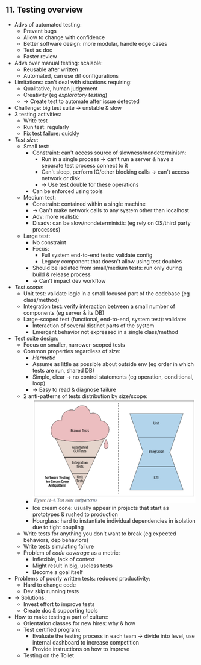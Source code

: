 ## 11. Testing overview
- Advs of automated testing:
  - Prevent bugs
  - Allow to change with confidence
  - Better software design: more modular, handle edge cases
  - Test as doc
  - Faster review
- Advs over manual testing: scalable:
  - Reusable after written
  - Automated, can use dif configurations
- Limitations: can't deal with situations requiring:
  - Qualitative, human judgement
  - Creativity (eg *exploratory testing*)
  - -> Create test to automate after issue detected
- Challenge: big test suite -> unstable & slow
- 3 testing activities:
  - Write test
  - Run test: regularly
  - Fix test failure: quickly
- *Test size*:
  - Small test:
    - Constraint: can't access source of slowness/nondeterminism:
      - Run in a single process -> can't run a server & have a separate test process connect to it
      - Can't sleep, perform IO/other blocking calls -> can't access network or disk
      - -> Use test double for these operations
    - Can be enforced using tools
  - Medium test:
    - Constraint: contained within a single machine
    - -> Can't make network calls to any system other than localhost
    - Adv: more realistic
    - Disadv: can be slow/nondeterministic (eg rely on OS/third party processes)
  - Large test:
    - No constraint
    - Focus:
      - Full system end-to-end tests: validate config
      - Legacy component that doesn't allow using test doubles
    - Should be isolated from small/medium tests: run only during build & release process
    - -> Can't impact dev workflow
- *Test scope*:
  - Unit test: validate logic in a small focused part of the codebase (eg class/method)
  - Integration test: verify interaction between a small number of components (eg server & its DB)
  - Large-scoped test (functional, end-to-end, system test): validate:
    - Interaction of several distinct parts of the system
    - Emergent behavior not expressed in a single class/method
- Test suite design:
  - Focus on smaller, narrower-scoped tests
  - Common properties regardless of size:
    - *Hermetic*
    - Assume as little as possible about outside env (eg order in which tests are run, shared DB)
    - Simple, clear -> no control statements (eg operation, conditional, loop)
    - -> Easy to read & diagnose failure
  - 2 anti-patterns of tests distribution by size/scope:
    - <img src="./resources/11.4.png" width="600">
    - Ice cream cone: usually appear in projects that start as prototypes & rushed to production
    - Hourglass: hard to instantiate individual dependencies in isolation due to tight coupling
  - Write tests for anything you don't want to break (eg expected behaviors, dep behaviors)
  - Write tests simulating failure
  - Problem of *code coverage* as a metric:
    - Inflexible, lack of context
    - Might result in big, useless tests
    - Become a goal itself
- Problems of poorly written tests: reduced productivity:
  - Hard to change code
  - Dev skip running tests
- -> Solutions:
  - Invest effort to improve tests
  - Create doc & supporting tools
- How to make testing a part of culture:
  - Orientation classes for new hires: why & how
  - Test certified program:
    - Evaluate the testing process in each team -> divide into level, use internal dashboard to increase competition
    - Provide instructions on how to improve
  - Testing on the Toilet